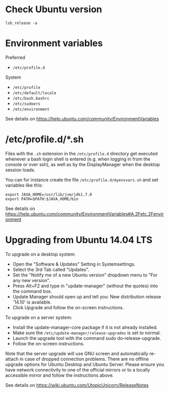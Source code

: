 # Check Ubuntu version

    lsb_release -a

# Environment variables

Preferred

* `/etc/profile.d`
 
System

* `/etc/profile`
* `/etc/default/locale`
* `/etc/bash.bashrc`
* `/etc/sudoers`
* `/etc/environment`

See details on <https://help.ubuntu.com/community/EnvironmentVariables> 


# /etc/profile.d/*.sh

Files with the `.sh` extension in the `/etc/profile.d` directory get executed whenever a bash login shell is entered (e.g. when logging in from the console or over ssh), as well as by the DisplayManager when the desktop session loads. 

You can for instance create the file `/etc/profile.d/myenvvars.sh` and set variables like this: 

    export JAVA_HOME=/usr/lib/jvm/jdk1.7.0
    export PATH=$PATH:$JAVA_HOME/bin

See details on <https://help.ubuntu.com/community/EnvironmentVariables#A.2Fetc.2Fenvironment> 

# Upgrading from Ubuntu 14.04 LTS

To upgrade on a desktop system: 

* Open the "Software & Updates" Setting in Systemsettings. 
* Select the 3rd Tab called "Updates". 
* Set the "Notify me of a new Ubuntu version" dropdown menu to "For any new version". 
* Press Alt+F2 and type in "update-manager" (without the quotes) into the command box. 
* Update Manager should open up and tell you: New distribution release '14.10' is available. 
* Click Upgrade and follow the on-screen instructions.
 
To upgrade on a server system:
 
* Install the update-manager-core package if it is not already installed. 
* Make sure the `/etc/update-manager/release-upgrades` is set to normal. 
* Launch the upgrade tool with the command sudo do-release-upgrade. 
* Follow the on-screen instructions.
 
Note that the server upgrade will use GNU screen and automatically re-attach in case of dropped connection problems. 
There are no offline upgrade options for Ubuntu Desktop and Ubuntu Server. Please ensure you have network connectivity to one of the official mirrors or to a locally accessible mirror and follow the instructions above. 

See details on <https://wiki.ubuntu.com/UtopicUnicorn/ReleaseNotes> 
